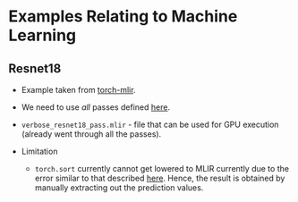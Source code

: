 # Examples Relating to Machine Learning

## Resnet18
* Example taken from [torch-mlir](https://github.com/llvm/torch-mlir/blob/main/examples/torchscript_resnet18.py).

* We need to use _all_ passes defined [here](https://github.com/llvm/torch-mlir/blob/main/python/torch_mlir_e2e_test/linalg_on_tensors_backends/refbackend.py#L115-L153).

* `verbose_resnet18_pass.mlir` - file that can be used for GPU execution (already went through all the passes).

* Limitation
  * `torch.sort` currently cannot get lowered to MLIR currently due to the error similar to that described [here](https://github.com/llvm/torch-mlir/issues/1151). Hence, the result is obtained by manually extracting out the prediction values.